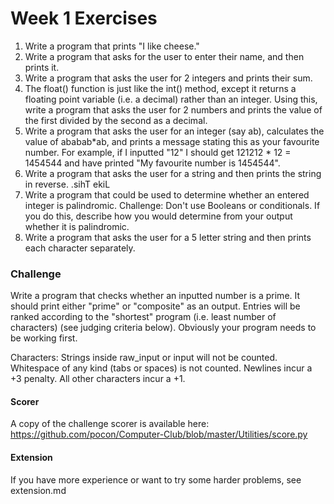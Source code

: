 Week 1 Exercises
=================
1. Write a program that prints "I like cheese."
2. Write a program that asks for the user to enter their name, and then prints it.
3. Write a program that asks the user for 2 integers and prints their sum.
4. The float() function is just like the int() method, except it returns a floating point variable (i.e. a decimal) rather than an integer. Using this, write a program that asks the user for 2 numbers and prints the value of the first divided by the second as a decimal.
5. Write a program that asks the user for an integer (say ab), calculates the value of ababab*ab, and prints a message stating this as your favourite number. For example, if I inputted "12" I should get 121212 * 12 = 1454544 and have printed "My favourite number is 1454544". 
6. Write a program that asks the user for a string and then prints the string in reverse. .sihT ekiL
7. Write a program that could be used to determine whether an entered integer is palindromic. Challenge: Don't use Booleans or conditionals. If you do this, describe how you would determine from your output whether it is palindromic.
8. Write a program that asks the user for a 5 letter string and then prints each character separately.

### Challenge ###

Write a program that checks whether an inputted number is a prime. It should print either "prime" or "composite" as an output. Entries will be ranked according to the "shortest" program (i.e. least number of characters) (see judging criteria below). Obviously your program needs to be working first.

Characters: Strings inside raw_input or input will not be counted. Whitespace of any kind (tabs or spaces) is not counted. Newlines incur a +3 penalty. All other characters incur a +1.

#### Scorer ####
A copy of the challenge scorer is available here: https://github.com/pocon/Computer-Club/blob/master/Utilities/score.py

#### Extension ####

If you have more experience or want to try some harder problems, see extension.md

